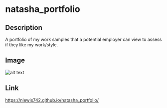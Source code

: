 # natasha_portfolio

## Description

A portfolio of my work samples that a potential employer can view to assess if they like my work/style.

## Image

![alt text](./assets/images/_C__Users_16127_bootcamp_myhomework_natasha_portfolio_index.html.png)

## Link

https://nlewis742.github.io/natasha_portfolio/